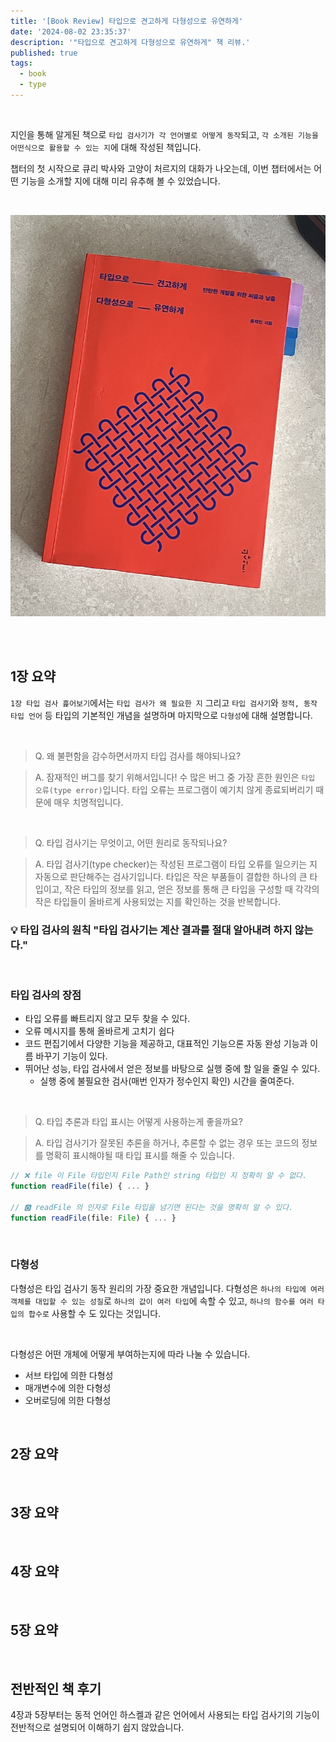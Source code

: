```yaml
---
title: '[Book Review] 타입으로 견고하게 다형성으로 유연하게'
date: '2024-08-02 23:35:37'
description: '"타입으로 견고하게 다형성으로 유연하게" 책 리뷰.'
published: true
tags:
  - book
  - type
---
```


<br />

지인을 통해 알게된 책으로 `타입 검사기가 각 언어별로 어떻게 동작`되고, `각 소개된 기능을 어떤식으로 활용할 수 있는 지`에 대해 작성된 책입니다.

챕터의 첫 시작으로 큐리 박사와 고양이 처르지의 대화가 나오는데, 이번 챕터에서는 어떤 기능을 소개할 지에 대해 미리 유추해 볼 수 있었습니다.

<br />

![book](./images/bookCover.png)

<br />
<br />

## 1장 요약

`1장 타입 검사 흝어보기`에서는 `타입 검사가 왜 필요한 지` 그리고 `타입 검사기`와 `정적, 동작 타입 언어` 등 타입의 기본적인 개념을 설명하며 마지막으로 `다형성`에 대해 설명합니다.

<br />

> Q. 왜 불편함을 감수하면서까지 타입 검사를 해야되나요?

> A. 잠재적인 버그를 찾기 위해서입니다! 수 많은 버그 중 가장 흔한 원인은 `타입 오류(type error)`입니다. 타입 오류는 프로그램이 예기치 않게 종료되버리기 때문에 매우 치명적입니다.

<br />

> Q. 타입 검사기는 무엇이고, 어떤 원리로 동작되나요?

> A. 타입 검사기(type checker)는 작성된 프로그램이 타입 오류를 일으키는 지 자동으로 판단해주는 검사기입니다. 타입은 작은 부품들이 결합한 하나의 큰 타입이고, 작은 타입의 정보를 읽고, 얻은 정보를 통해 큰 타입을 구성할 때 각각의 작은 타입들이 올바르게 사용되었는 지를 확인하는 것을 반복합니다.

### 💡 타입 검사의 원칙 "타입 검사기는 계산 결과를 절대 알아내려 하지 않는다."

<br />

### 타입 검사의 장점

- 타입 오류를 빠트리지 않고 모두 찾을 수 있다.
- 오류 메시지를 통해 올바르게 고치기 쉽다
- 코드 편집기에서 다양한 기능을 제공하고, 대표적인 기능으론 자동 완성 기능과 이름 바꾸기 기능이 있다.
- 뛰어난 성능, 타입 검사에서 얻은 정보를 바탕으로 실행 중에 할 일을 줄일 수 있다.
  - 실행 중에 불필요한 검사(매번 인자가 정수인지 확인) 시간을 줄여준다.

<br/>

> Q. 타입 추론과 타입 표시는 어떻게 사용하는게 좋을까요?

> A. 타입 검사기가 잘못된 추론을 하거나, 추론할 수 없는 경우 또는 코드의 정보를 명확히 표시해야될 때 타입 표시를 해줄 수 있습니다.

```typescript
// ❌ file 이 File 타입인지 File Path인 string 타입인 지 정확히 알 수 없다.
function readFile(file) { ... }

// 🅾️ readFile 의 인자로 File 타입을 넘기면 된다는 것을 명확히 알 수 있다.
function readFile(file: File) { ... }
```

<br/>

### 다형성

다형성은 타입 검사기 동작 원리의 가장 중요한 개념입니다. 다형성은 `하나의 타입에 여러 객체를 대입할 수 있는 성질`로 `하나의 값이 여러 타입`에 속할 수 있고, `하나의 함수를 여러 타입의 합수로` 사용할 수 도 있다는 것입니다.

<br />

다형성은 어떤 개체에 어떻게 부여하는지에 따라 나눌 수 있습니다.

- 서브 타입에 의한 다형성
- 매개변수에 의한 다형성
- 오버로딩에 의한 다형성

<br />

## 2장 요약

<br />

## 3장 요약

<br />

## 4장 요약

<br />

## 5장 요약

<br />

## 전반적인 책 후기

4장과 5장부터는 동적 언어인 하스켈과 같은 언어에서 사용되는 타입 검사기의 기능이 전반적으로 설명되어 이해하기 쉽지 않았습니다.
